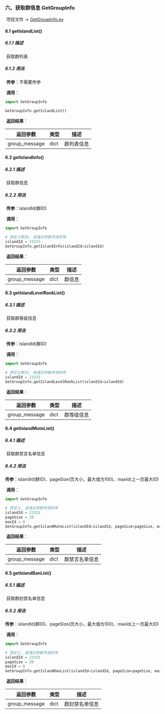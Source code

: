 ### 六、获取群信息 GetGroupInfo

​	项目文件 -> [GetGroupInfo.py](../GetGroupInfo.py)

#### 6.1 getIslandList()

##### 6.1.1 描述

​	获取群列表

##### 6.1.2 用法

​	**传参**：不需要传参

​	**调用**：

```python
import GetGroupInfo

GetGroupInfo.getIslandList()
```

​	**返回结果**：

| 返回参数      | 类型 | 描述       |
| ------------- | ---- | ---------- |
| group_message | dict | 群列表信息 |

#### 6.2 getIslandInfo()

##### 6.2.1 描述

​	获取群信息

##### 6.2.2 用法

​	**传参**：islandId(群ID)

​	**调用**：

```python
import GetGroupInfo

# 预定义群ID, 或通过参数传递获得
islandId = 23333
GetGroupInfo.getIslandInfo(islandId=islandId)
```

​	**返回结果**：

| 返回参数      | 类型 | 描述   |
| ------------- | ---- | ------ |
| group_message | dict | 群信息 |

#### 6.3 getIslandLevelRankList()

##### 6.3.1 描述

​	获取群等级信息

##### 6.3.2 用法

​	**传参**：islandId(群ID)

​	**调用**：

```python
import GetGroupInfo

# 预定义群ID, 或通过参数传递获得
islandId = 23333
GetGroupInfo.getIslandLevelRankList(islandId=islandId)
```

​	**返回结果**：

| 返回参数      | 类型 | 描述       |
| ------------- | ---- | ---------- |
| group_message | dict | 群等级信息 |

#### 6.4 getIslandMuteList()

##### 6.4.1 描述

​	获取群禁言名单信息

##### 6.4.2 用法

​	**传参**：islandId(群ID)、pageSize(页大小，最大值为100)、maxId(上一页最大ID)

​	**调用**：

```python
import GetGroupInfo

# 预定义, 或通过参数传递获得
islandId = 23333
pageSize = 20
maxId = 0
GetGroupInfo.getIslandMuteList(islandId=islandId, pageSize=pageSize, maxId=maxId)
```

​	**返回结果**：

| 返回参数      | 类型 | 描述           |
| ------------- | ---- | -------------- |
| group_message | dict | 群禁言名单信息 |

#### 6.5 getIslandBanList()

##### 6.5.1 描述

​	获取群封禁名单信息

##### 6.5.2 用法

​	**传参**：islandId(群ID)、pageSize(页大小，最大值为100)、maxId(上一页最大ID)

​	**调用**：

```python
import GetGroupInfo

# 预定义, 或通过参数传递获得
islandId = 23333
pageSize = 20
maxId = 0
GetGroupInfo.getIslandBanList(islandId=islandId, pageSize=pageSize, maxId=maxId)
```

​	**返回结果**：

| 返回参数      | 类型 | 描述           |
| ------------- | ---- | -------------- |
| group_message | dict | 群封禁名单信息 |

